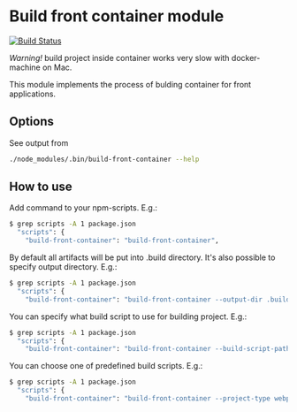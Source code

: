 # Build front container module

[![Build Status](https://travis-ci.org/alfa-bank-dev/build-front-container.svg?branch=master)](https://travis-ci.org/alfa-bank-dev/build-front-container)


*Warning!* build project inside container works very slow with docker-machine on Mac.

This module implements the process of bulding container for front applications.

## Options

See output from

```bash
./node_modules/.bin/build-front-container --help
```

## How to use

Add command to your npm-scripts. E.g.:

```bash
$ grep scripts -A 1 package.json
  "scripts": {
    "build-front-container": "build-front-container",
```

By default all artifacts will be put into .build directory.
It's also possible to specify output directory. E.g.:

```bash
$ grep scripts -A 1 package.json
  "scripts": {
    "build-front-container": "build-front-container --output-dir .build-xxx",
```

You can specify what build script to use for building project. E.g.:

```bash
$ grep scripts -A 1 package.json
  "scripts": {
    "build-front-container": "build-front-container --build-script-path ./build.sh"
```

You can choose one of predefined build scripts. E.g.:

```bash
$ grep scripts -A 1 package.json
  "scripts": {
    "build-front-container": "build-front-container --project-type webpack"
```

